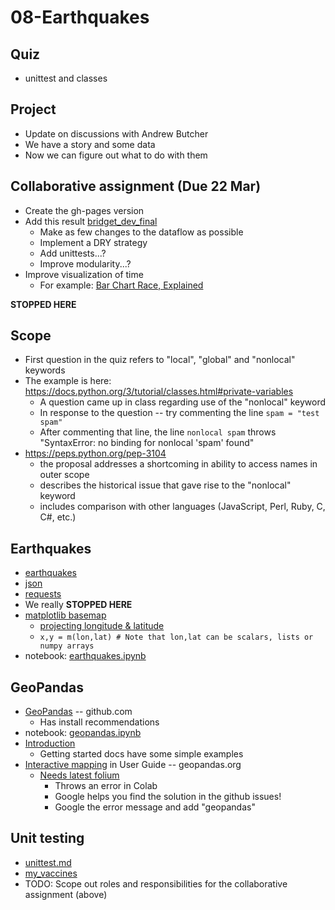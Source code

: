 
# 08-Earthquakes

## Quiz

* unittest and classes

## Project

* Update on discussions with Andrew Butcher
* We have a story and some data
* Now we can figure out what to do with them

## Collaborative assignment (Due 22 Mar)

* Create the gh-pages version
* Add this result [bridget_dev_final](https://github.com/ds5010/vaccines/tree/bridget_dev_final)
  * Make as few changes to the dataflow as possible
  * Implement a DRY strategy
  * Add unittests...?
  * Improve modularity...?
* Improve visualization of time
  * For example: [Bar Chart Race, Explained](https://observablehq.com/@d3/bar-chart-race-explained)

**STOPPED HERE**

## Scope

* First question in the quiz refers to "local", "global" and "nonlocal" keywords
* The example is here: https://docs.python.org/3/tutorial/classes.html#private-variables
  * A question came up in class regarding use of the "nonlocal" keyword
  * In response to the question -- try commenting the line `spam = "test spam"`
  * After commenting that line, the line `nonlocal spam` throws "SyntaxError: no binding for nonlocal 'spam' found"
* https://peps.python.org/pep-3104
  * the proposal addresses a shortcoming in ability to access names in outer scope
  * describes the historical issue that gave rise to the "nonlocal" keyword
  * includes comparison with other languages (JavaScript, Perl, Ruby, C, C#, etc.)

## Earthquakes

* [earthquakes](https://earthquake.usgs.gov/earthquakes/feed/v1.0/geojson.php)
* [json](https://docs.python.org/3/library/json.html)
* [requests](https://docs.python-requests.org/en/latest/)
* We really **STOPPED HERE**
* [matplotlib basemap](https://matplotlib.org/basemap/index.html)
  * [projecting longitude & latitude](https://matplotlib.org/basemap/users/mapcoords.html)
  * `x,y = m(lon,lat) # Note that lon,lat can be scalars, lists or numpy arrays`
* notebook: [earthquakes.ipynb](./notebooks/earthquakes.ipynb)

## GeoPandas

* [GeoPandas](https://github.com/geopandas/geopandas) -- github.com
  * Has install recommendations
* notebook: [geopandas.ipynb](./notebooks/geopandas.ipynb)
* [Introduction](https://geopandas.org/en/stable/getting_started/introduction.html)
  * Getting started docs have some simple examples
* [Interactive mapping](https://geopandas.org/en/stable/docs/user_guide/interactive_mapping.html) in User Guide -- geopandas.org
  * [Needs latest folium](https://github.com/geopandas/geopandas/issues/2187)
    * Throws an error in Colab
    * Google helps you find the solution in the github issues!
    * Google the error message and add "geopandas"

## Unit testing

* [unittest.md](./unittest.md)
* [my_vaccines](https://github.com/pbogden/my_vaccines)
* TODO: Scope out roles and responsibilities for the collaborative assignment (above)
